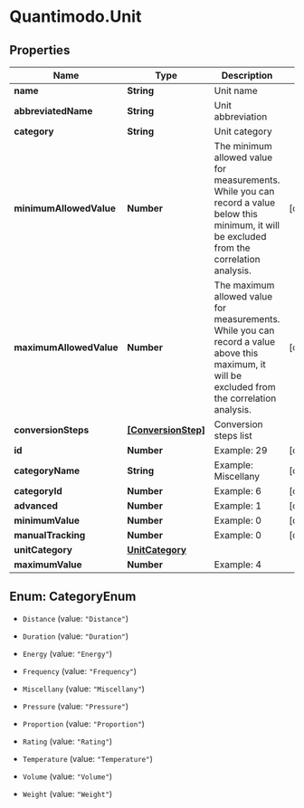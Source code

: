 # Quantimodo.Unit

## Properties
Name | Type | Description | Notes
------------ | ------------- | ------------- | -------------
**name** | **String** | Unit name | 
**abbreviatedName** | **String** | Unit abbreviation | 
**category** | **String** | Unit category | 
**minimumAllowedValue** | **Number** | The minimum allowed value for measurements. While you can record a value below this minimum, it will be excluded from the correlation analysis. | [optional] 
**maximumAllowedValue** | **Number** | The maximum allowed value for measurements. While you can record a value above this maximum, it will be excluded from the correlation analysis. | [optional] 
**conversionSteps** | [**[ConversionStep]**](ConversionStep.md) | Conversion steps list | 
**id** | **Number** | Example: 29 | [optional] 
**categoryName** | **String** | Example: Miscellany | [optional] 
**categoryId** | **Number** | Example: 6 | [optional] 
**advanced** | **Number** | Example: 1 | [optional] 
**minimumValue** | **Number** | Example: 0 | [optional] 
**manualTracking** | **Number** | Example: 0 | [optional] 
**unitCategory** | [**UnitCategory**](UnitCategory.md) |  | 
**maximumValue** | **Number** | Example: 4 | 


<a name="CategoryEnum"></a>
## Enum: CategoryEnum


* `Distance` (value: `"Distance"`)

* `Duration` (value: `"Duration"`)

* `Energy` (value: `"Energy"`)

* `Frequency` (value: `"Frequency"`)

* `Miscellany` (value: `"Miscellany"`)

* `Pressure` (value: `"Pressure"`)

* `Proportion` (value: `"Proportion"`)

* `Rating` (value: `"Rating"`)

* `Temperature` (value: `"Temperature"`)

* `Volume` (value: `"Volume"`)

* `Weight` (value: `"Weight"`)





